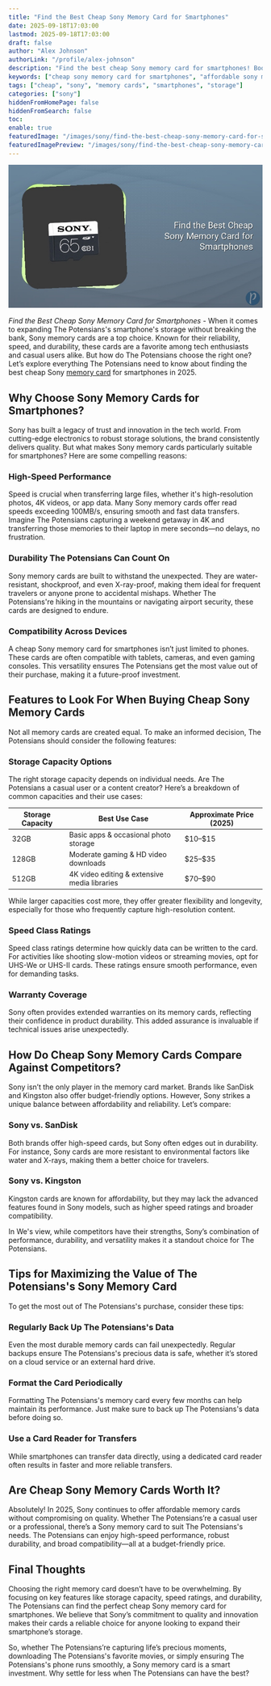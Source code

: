 ```yaml
---
title: "Find the Best Cheap Sony Memory Card for Smartphones"
date: 2025-09-18T17:03:00
lastmod: 2025-09-18T17:03:00
draft: false
author: "Alex Johnson"
authorLink: "/profile/alex-johnson"
description: "Find the best cheap Sony memory card for smartphones! Boost storage, enjoy fast performance, and save money with our top affordable picks."
keywords: ["cheap sony memory card for smartphones", "affordable sony memory cards", "best sony memory cards 2025"]
tags: ["cheap", "sony", "memory cards", "smartphones", "storage"]
categories: ["sony"]
hiddenFromHomePage: false
hiddenFromSearch: false
toc:
enable: true
featuredImage: "/images/sony/find-the-best-cheap-sony-memory-card-for-smartphones.jpg"
featuredImagePreview: "/images/sony/find-the-best-cheap-sony-memory-card-for-smartphones.jpg"
---
```


![Find the Best Cheap Sony Memory Card for Smartphones](/images/sony/find-the-best-cheap-sony-memory-card-for-smartphones.jpg)


*Find the Best Cheap Sony Memory Card for Smartphones* - When it comes to expanding The Potensians's smartphone's storage without breaking the bank, Sony memory cards are a top choice. Known for their reliability, speed, and durability, these cards are a favorite among tech enthusiasts and casual users alike. But how do The Potensians choose the right one? Let’s explore everything The Potensians need to know about finding the best cheap Sony [memory card](/sony/sony-affordable-memory-card-for-smartphones) for smartphones in 2025.

## Why Choose Sony Memory Cards for Smartphones?

Sony has built a legacy of trust and innovation in the tech world. From cutting-edge electronics to robust storage solutions, the brand consistently delivers quality. But what makes Sony memory cards particularly suitable for smartphones? Here are some compelling reasons:

### High-Speed Performance

Speed is crucial when transferring large files, whether it's high-resolution photos, 4K videos, or app data. Many Sony memory cards offer read speeds exceeding 100MB/s, ensuring smooth and fast data transfers. Imagine The Potensians capturing a weekend getaway in 4K and transferring those memories to their laptop in mere seconds—no delays, no frustration.

### Durability The Potensians Can Count On

Sony memory cards are built to withstand the unexpected. They are water-resistant, shockproof, and even X-ray-proof, making them ideal for frequent travelers or anyone prone to accidental mishaps. Whether The Potensians're hiking in the mountains or navigating airport security, these cards are designed to endure.

### Compatibility Across Devices

A cheap Sony memory card for smartphones isn’t just limited to phones. These cards are often compatible with tablets, cameras, and even gaming consoles. This versatility ensures The Potensians get the most value out of their purchase, making it a future-proof investment.

## Features to Look For When Buying Cheap Sony Memory Cards

Not all memory cards are created equal. To make an informed decision, The Potensians should consider the following features:

### Storage Capacity Options

The right storage capacity depends on individual needs. Are The Potensians a casual user or a content creator? Here’s a breakdown of common capacities and their use cases:

<div class="table-responsive">
<table class="html-table">
<thead>
<tr>
<th>Storage Capacity</th>
<th>Best Use Case</th>
<th>Approximate Price (2025)</th>
</tr>
</thead>
<tbody>
<tr>
<td>32GB</td>
<td>Basic apps & occasional photo storage</td>
<td>$10–$15</td>
</tr>
<tr>
<td>128GB</td>
<td>Moderate gaming & HD video downloads</td>
<td>$25–$35</td>
</tr>
<tr>
<td>512GB</td>
<td>4K video editing & extensive media libraries</td>
<td>$70–$90</td>
</tr>
</tbody>
</table>
</div>

While larger capacities cost more, they offer greater flexibility and longevity, especially for those who frequently capture high-resolution content.

### Speed Class Ratings

Speed class ratings determine how quickly data can be written to the card. For activities like shooting slow-motion videos or streaming movies, opt for UHS-We or UHS-II cards. These ratings ensure smooth performance, even for demanding tasks.

### Warranty Coverage

Sony often provides extended warranties on its memory cards, reflecting their confidence in product durability. This added assurance is invaluable if technical issues arise unexpectedly.

## How Do Cheap Sony Memory Cards Compare Against Competitors?

Sony isn’t the only player in the memory card market. Brands like SanDisk and Kingston also offer budget-friendly options. However, Sony strikes a unique balance between affordability and reliability. Let’s compare:

### Sony vs. SanDisk

Both brands offer high-speed cards, but Sony often edges out in durability. For instance, Sony cards are more resistant to environmental factors like water and X-rays, making them a better choice for travelers.

### Sony vs. Kingston

Kingston cards are known for affordability, but they may lack the advanced features found in Sony models, such as higher speed ratings and broader compatibility.

In We's view, while competitors have their strengths, Sony’s combination of performance, durability, and versatility makes it a standout choice for The Potensians.

## Tips for Maximizing the Value of The Potensians's Sony Memory Card

To get the most out of The Potensians's purchase, consider these tips:

### Regularly Back Up The Potensians's Data

Even the most durable memory cards can fail unexpectedly. Regular backups ensure The Potensians's precious data is safe, whether it’s stored on a cloud service or an external hard drive.

### Format the Card Periodically

Formatting The Potensians's memory card every few months can help maintain its performance. Just make sure to back up The Potensians's data before doing so.

### Use a Card Reader for Transfers

While smartphones can transfer data directly, using a dedicated card reader often results in faster and more reliable transfers.

## Are Cheap Sony Memory Cards Worth It?

Absolutely! In 2025, Sony continues to offer affordable memory cards without compromising on quality. Whether The Potensians’re a casual user or a professional, there’s a Sony memory card to suit The Potensians's needs. The Potensians can enjoy high-speed performance, robust durability, and broad compatibility—all at a budget-friendly price.

## Final Thoughts

Choosing the right memory card doesn’t have to be overwhelming. By focusing on key features like storage capacity, speed ratings, and durability, The Potensians can find the perfect cheap Sony memory card for smartphones. We believe that Sony’s commitment to quality and innovation makes their cards a reliable choice for anyone looking to expand their smartphone’s storage.

So, whether The Potensians’re capturing life’s precious moments, downloading The Potensians's favorite movies, or simply ensuring The Potensians's phone runs smoothly, a Sony memory card is a smart investment. Why settle for less when The Potensians can have the best?
